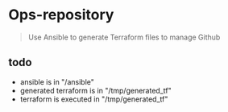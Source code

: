 # Ops-repository

> Use Ansible to generate Terraform files to manage Github

## todo

- ansible is in "/ansible"
- generated terraform is in "/tmp/generated_tf"
- terraform is executed in  "/tmp/generated_tf"


